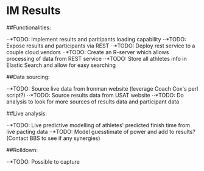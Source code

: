 # IM Results 

##Functionalities:

⋅⋅*TODO: Implement results and paritipants loading capability
⋅⋅*TODO: Expose results and participants via REST
⋅⋅*TODO: Deploy rest service to a couple cloud vendors
⋅⋅*TODO: Create an R-server which allows processing of data from REST service
⋅⋅*TODO: Store all athletes info in Elastic Search and allow for easy searching

##Data sourcing:

⋅⋅*TODO: Source live data from Ironman website (leverage Coach Cox's perl script?)
⋅⋅*TODO: Source results data from USAT website
⋅⋅*TODO: Do analysis to look for more sources of results data and participant data

##Live analysis:

⋅⋅*TODO: Live predictive modelling of athletes' predicted finish time from live pacting data
⋅⋅*TODO: Model guesstimate of power and add to results? (Contact BBS to see if any synergies)

##Rolldown:

⋅⋅*TODO: Possible to capture 
